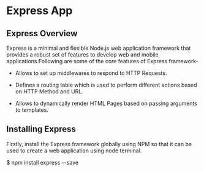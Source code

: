 # Express App
## Express Overview

Express is a minimal and flexible Node.js web application framework that provides a robust set of features to develop web and mobile applications.Following are some of the core features of Express framework-
- Allows to set up middlewares to respond to HTTP Requests.

- Defines a routing table which is used to perform different actions based on HTTP Method and URL.

- Allows to dynamically render HTML Pages based on passing arguments to templates.

## Installing Express
Firstly, install the Express framework globally using NPM so that it can be used to create a web application using node terminal.

$ npm install express --save